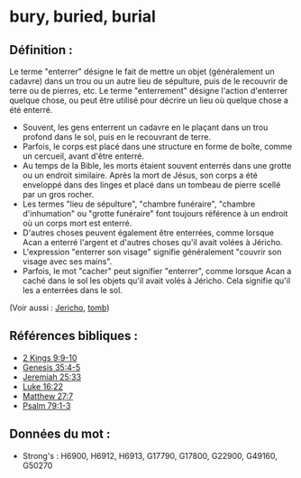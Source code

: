 # bury, buried, burial

## Définition :

Le terme "enterrer" désigne le fait de mettre un objet (généralement un cadavre) dans un trou ou un autre lieu de sépulture, puis de le recouvrir de terre ou de pierres, etc. Le terme "enterrement" désigne l'action d'enterrer quelque chose, ou peut être utilisé pour décrire un lieu où quelque chose a été enterré.

* Souvent, les gens enterrent un cadavre en le plaçant dans un trou profond dans le sol, puis en le recouvrant de terre.
* Parfois, le corps est placé dans une structure en forme de boîte, comme un cercueil, avant d'être enterré.
* Au temps de la Bible, les morts étaient souvent enterrés dans une grotte ou un endroit similaire. Après la mort de Jésus, son corps a été enveloppé dans des linges et placé dans un tombeau de pierre scellé par un gros rocher.
* Les termes "lieu de sépulture", "chambre funéraire", "chambre d'inhumation" ou "grotte funéraire" font toujours référence à un endroit où un corps mort est enterré.
* D'autres choses peuvent également être enterrées, comme lorsque Acan a enterré l'argent et d'autres choses qu'il avait volées à Jéricho.
* L'expression "enterrer son visage" signifie généralement "couvrir son visage avec ses mains".
* Parfois, le mot "cacher" peut signifier "enterrer", comme lorsque Acan a caché dans le sol les objets qu'il avait volés à Jéricho. Cela signifie qu'il les a enterrées dans le sol.

(Voir aussi : [Jericho](../names/jericho.md), [tomb](../other/tomb.md))

## Références bibliques :

* [2 Kings 9:9-10](rc://en/tn/help/2ki/09/09)
* [Genesis 35:4-5](rc://en/tn/help/gen/35/04)
* [Jeremiah 25:33](rc://en/tn/help/jer/25/33)
* [Luke 16:22](rc://en/tn/help/luk/16/22)
* [Matthew 27:7](rc://en/tn/help/mat/27/07)
* [Psalm 79:1-3](rc://en/tn/help/psa/079/001)

## Données du mot :

* Strong's : H6900, H6912, H6913, G17790, G17800, G22900, G49160, G50270
